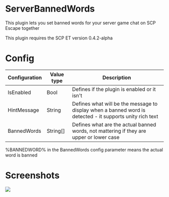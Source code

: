# ServerBannedWords

This plugin lets you set banned words for your server game chat on SCP Escape together

This plugin requires the SCP ET version 0.4.2-alpha

# Config

| Configuration | Value type | Description                                                                                              |
|---------------|------------|----------------------------------------------------------------------------------------------------------|
| IsEnabled     | Bool       | Defines if the plugin is enabled or it isn't                                                             |
| HintMessage   | String     | Defines what will be the message to display when a banned word is detected - it supports unity rich text |
| BannedWords   | String[]   | Defines what are the actual banned words, not mattering if they are upper or lower case                  |

%BANNEDWORD% in the BannedWords config parameter means the actual word is banned

# Screenshots

![](https://cdn.discordapp.com/attachments/864208157189079050/957101497051660328/Captura_de_pantalla_2022-03-26_023855.png?size=4096)

